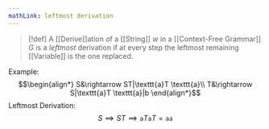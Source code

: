 ```yaml
---
mathLink: leftmost derivation
---
```

>[!def]
>A [[Derive]]ation of a [[String]] $w$ in a [[Context-Free Grammar]] $G$ is a *leftmost* derivation if at every step the leftmost remaining [[Variable]] is the one replaced.

Example: 
$$\begin{align*}
S&\rightarrow ST|\texttt{a}T  \texttt{a}\\
T&\rightarrow S|\texttt{a}T \texttt{a}|b
\end{align*}$$
Leftmost Derivation:
$$S\implies ST\implies \texttt{a}T \texttt{a}T=\texttt{aa}$$